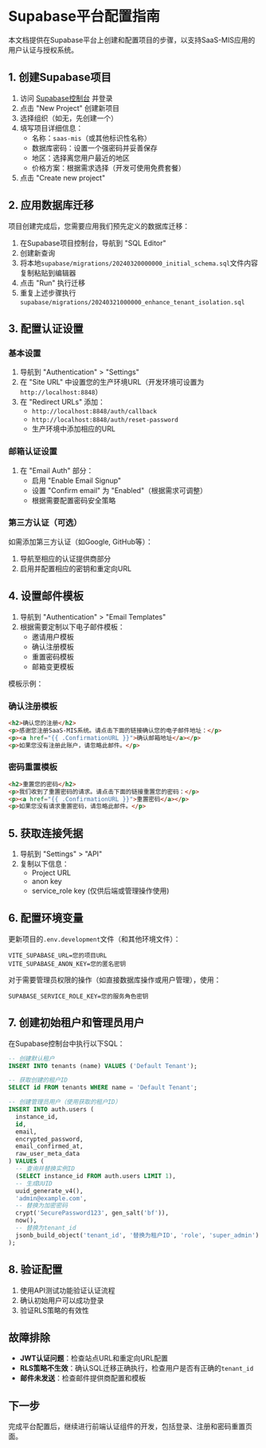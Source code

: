 # Supabase平台配置指南

本文档提供在Supabase平台上创建和配置项目的步骤，以支持SaaS-MIS应用的用户认证与授权系统。

## 1. 创建Supabase项目

1. 访问 [Supabase控制台](https://app.supabase.io/) 并登录
2. 点击 "New Project" 创建新项目
3. 选择组织（如无，先创建一个）
4. 填写项目详细信息：
   - 名称：`saas-mis`（或其他标识性名称）
   - 数据库密码：设置一个强密码并妥善保存
   - 地区：选择离您用户最近的地区
   - 价格方案：根据需求选择（开发可使用免费套餐）
5. 点击 "Create new project"

## 2. 应用数据库迁移

项目创建完成后，您需要应用我们预先定义的数据库迁移：

1. 在Supabase项目控制台，导航到 "SQL Editor"
2. 创建新查询
3. 将本地`supabase/migrations/20240320000000_initial_schema.sql`文件内容复制粘贴到编辑器
4. 点击 "Run" 执行迁移
5. 重复上述步骤执行`supabase/migrations/20240321000000_enhance_tenant_isolation.sql`

## 3. 配置认证设置

### 基本设置

1. 导航到 "Authentication" > "Settings"
2. 在 "Site URL" 中设置您的生产环境URL（开发环境可设置为`http://localhost:8848`）
3. 在 "Redirect URLs" 添加：
   - `http://localhost:8848/auth/callback`
   - `http://localhost:8848/auth/reset-password`
   - 生产环境中添加相应的URL

### 邮箱认证设置

1. 在 "Email Auth" 部分：
   - 启用 "Enable Email Signup"
   - 设置 "Confirm email" 为 "Enabled"（根据需求可调整）
   - 根据需要配置密码安全策略

### 第三方认证（可选）

如需添加第三方认证（如Google, GitHub等）：

1. 导航至相应的认证提供商部分
2. 启用并配置相应的密钥和重定向URL

## 4. 设置邮件模板

1. 导航到 "Authentication" > "Email Templates"
2. 根据需要定制以下电子邮件模板：
   - 邀请用户模板
   - 确认注册模板
   - 重置密码模板
   - 邮箱变更模板

模板示例：

### 确认注册模板

```html
<h2>确认您的注册</h2>
<p>感谢您注册SaaS-MIS系统。请点击下面的链接确认您的电子邮件地址：</p>
<p><a href="{{ .ConfirmationURL }}">确认邮箱地址</a></p>
<p>如果您没有注册此账户，请忽略此邮件。</p>
```

### 密码重置模板

```html
<h2>重置您的密码</h2>
<p>我们收到了重置密码的请求。请点击下面的链接重置您的密码：</p>
<p><a href="{{ .ConfirmationURL }}">重置密码</a></p>
<p>如果您没有请求重置密码，请忽略此邮件。</p>
```

## 5. 获取连接凭据

1. 导航到 "Settings" > "API"
2. 复制以下信息：
   - Project URL
   - anon key
   - service_role key (仅供后端或管理操作使用)

## 6. 配置环境变量

更新项目的`.env.development`文件（和其他环境文件）：

```
VITE_SUPABASE_URL=您的项目URL
VITE_SUPABASE_ANON_KEY=您的匿名密钥
```

对于需要管理员权限的操作（如直接数据库操作或用户管理），使用：

```
SUPABASE_SERVICE_ROLE_KEY=您的服务角色密钥
```

## 7. 创建初始租户和管理员用户

在Supabase控制台中执行以下SQL：

```sql
-- 创建默认租户
INSERT INTO tenants (name) VALUES ('Default Tenant');

-- 获取创建的租户ID
SELECT id FROM tenants WHERE name = 'Default Tenant';

-- 创建管理员用户（使用获取的租户ID）
INSERT INTO auth.users (
  instance_id, 
  id, 
  email, 
  encrypted_password, 
  email_confirmed_at, 
  raw_user_meta_data
) VALUES (
  -- 查询并替换实例ID
  (SELECT instance_id FROM auth.users LIMIT 1), 
  -- 生成UUID
  uuid_generate_v4(), 
  'admin@example.com', 
  -- 替换为加密密码
  crypt('SecurePassword123', gen_salt('bf')), 
  now(), 
  -- 替换为tenant_id
  jsonb_build_object('tenant_id', '替换为租户ID', 'role', 'super_admin')
);
```

## 8. 验证配置

1. 使用API测试功能验证认证流程
2. 确认初始用户可以成功登录
3. 验证RLS策略的有效性

## 故障排除

- **JWT认证问题**：检查站点URL和重定向URL配置
- **RLS策略不生效**：确认SQL迁移正确执行，检查用户是否有正确的`tenant_id`
- **邮件未发送**：检查邮件提供商配置和模板

## 下一步

完成平台配置后，继续进行前端认证组件的开发，包括登录、注册和密码重置页面。 